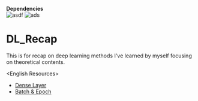 **Dependencies**   
![asdf](https://img.shields.io/badge/python-3.7-brightgreen) ![ads](https://img.shields.io/badge/tensorflow-1.14-orange)

# DL_Recap
This is for recap on deep learning methods I've learned by myself focusing on theoretical contents.
<br>
 
&lt;English Resources&gt; 
<ul>
  <li><a href = "https://www.youtube.com/watch?v=lor2LnEVn8M" > Dense Layer </a></li>
  <li><a href = "https://machinelearningmastery.com/difference-between-a-batch-and-an-epoch/#:~:text=The%20number%20of%20epochs%20is%20a%20hyperparameter%20that%20defines%20the,of%20one%20or%20more%20batches" > Batch & Epoch</a></li>
</ul>
